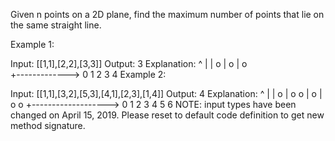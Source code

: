 Given n points on a 2D plane, find the maximum number of points that lie on the same straight line.

Example 1:

Input: [[1,1],[2,2],[3,3]]
Output: 3
Explanation:
^
|
|        o
|     o
|  o  
+------------->
0  1  2  3  4
Example 2:

Input: [[1,1],[3,2],[5,3],[4,1],[2,3],[1,4]]
Output: 4
Explanation:
^
|
|  o
|     o        o
|        o
|  o        o
+------------------->
0  1  2  3  4  5  6
NOTE: input types have been changed on April 15, 2019. Please reset to default code definition to get new method signature.
